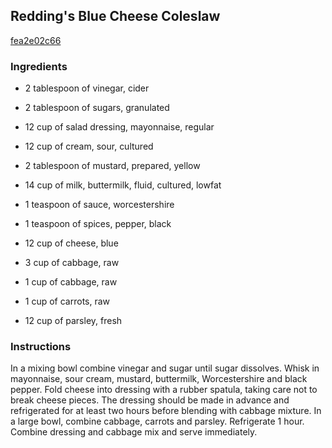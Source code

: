## Redding's Blue Cheese Coleslaw

[fea2e02c66](http://www.food.com/recipe/reddings-blue-cheese-coleslaw-286159)

### Ingredients

 - 2 tablespoon of vinegar, cider

 - 2 tablespoon of sugars, granulated

 - 12 cup of salad dressing, mayonnaise, regular

 - 12 cup of cream, sour, cultured

 - 2 tablespoon of mustard, prepared, yellow

 - 14 cup of milk, buttermilk, fluid, cultured, lowfat

 - 1 teaspoon of sauce, worcestershire

 - 1 teaspoon of spices, pepper, black

 - 12 cup of cheese, blue

 - 3 cup of cabbage, raw

 - 1 cup of cabbage, raw

 - 1 cup of carrots, raw

 - 12 cup of parsley, fresh

### Instructions

In a mixing bowl combine vinegar and sugar until sugar dissolves. Whisk in mayonnaise, sour cream, mustard, buttermilk, Worcestershire and black pepper. Fold cheese into dressing with a rubber spatula, taking care not to break cheese pieces. The dressing should be made in advance and refrigerated for at least two hours before blending with cabbage mixture. In a large bowl, combine cabbage, carrots and parsley. Refrigerate 1 hour. Combine dressing and cabbage mix and serve immediately.
